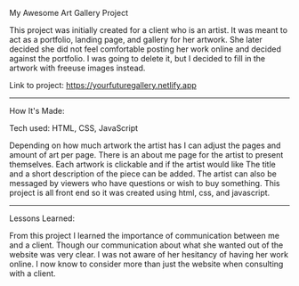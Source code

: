My Awesome Art Gallery Project

This project was initially created for a client who is an artist. It was meant to act as a portfolio, landing page, and gallery for her artwork. She later decided she did not feel comfortable posting her work online and decided against the portfolio. I was going to delete it, but I decided to fill in the artwork with freeuse images instead.  

Link to project: https://yourfuturegallery.netlify.app

---

How It's Made:

Tech used: HTML, CSS, JavaScript

Depending on how much artwork the artist has I can adjust the pages and amount of art per page. There is an about me page for the artist to present themselves. Each artwork is clickable and if the artist would like The title and a short description of the piece can be added. The artist can also be messaged by viewers who have questions or wish to buy something. This project is all front end so it was created using html, css, and javascript. 

---

Lessons Learned:

From this project I learned the importance of communication between me and a client. Though our communication about what she wanted out of the website was very clear. I was not aware of her hesitancy of having her work online. I now know to consider more than just the website when consulting with a client. 
